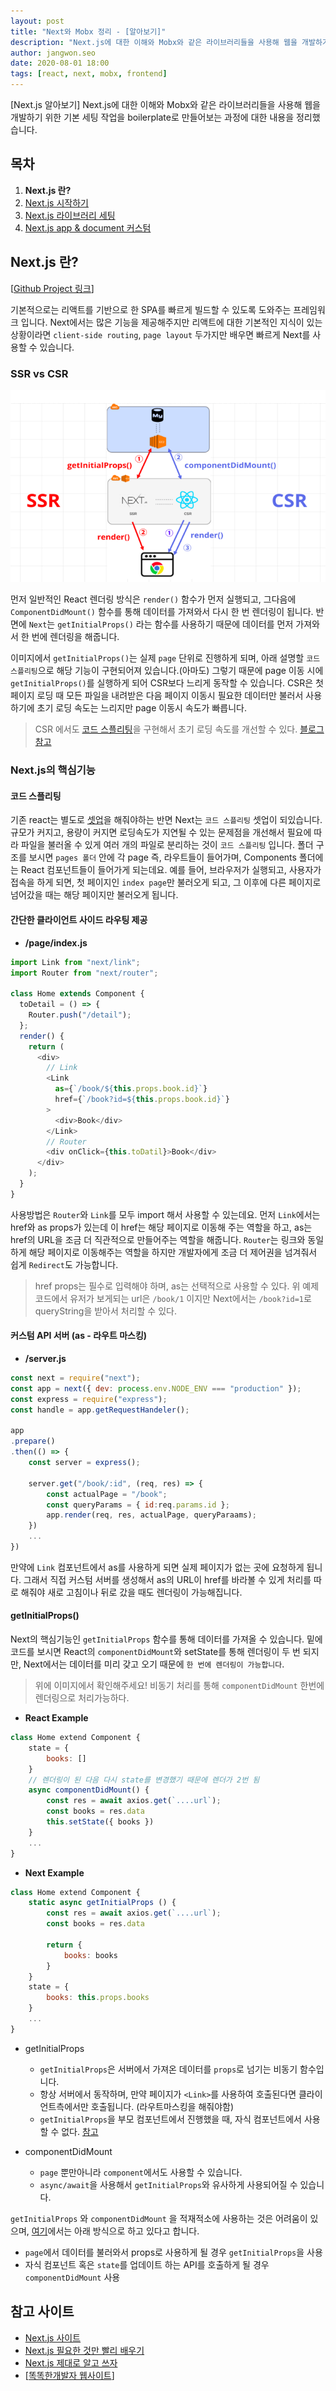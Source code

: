 ```yaml
---
layout: post
title: "Next와 Mobx 정리 - [알아보기]"
description: "Next.js에 대한 이해와 Mobx와 같은 라이브러리들을 사용해 웹을 개발하기 위한 기본 세팅 작업을 boilerplate로 만들어보는 과정에 대한 내용을 정리했습니다."
author: jangwon.seo
date: 2020-08-01 18:00
tags: [react, next, mobx, frontend]
---
```


[Next.js 알아보기]
Next.js에 대한 이해와 Mobx와 같은 라이브러리들을 사용해 웹을 개발하기 위한 기본 세팅 작업을 boilerplate로 만들어보는 과정에 대한 내용을 정리했습니다.

## 목차

1. **Next.js 란?**
2. [Next.js 시작하기](https://tech.toktokhan.dev/2020/07/05/next-mobx-boiler-2/)
3. [Next.js 라이브러리 세팅](https://tech.toktokhan.dev/2020/07/10/next-mobx-boiler-3/)
4. [Next.js app & document 커스텀](https://tech.toktokhan.dev/2020/07/15/next-mobx-boiler-4/)

## Next.js 란?

[[Github Project 링크](https://github.com/wkddnjset/next-mobx-boilerplate)]

기본적으로는 리액트를 기반으로 한 SPA를 빠르게 빌드할 수 있도록 도와주는 프레임워크 입니다. Next에서는 많은 기능을 제공해주지만 리액트에 대한 기본적인 지식이 있는 상황이라면 `client-side routing`, `page layout` 두가지만 배우면 빠르게 Next를 사용할 수 있습니다.

### SSR vs CSR

![ssrvscsr](https://raw.githubusercontent.com/wkddnjset/wkddnjset.github.io/master/_posts/images/2020-07/ssrvscsr.png)

먼저 일반적인 React 렌더링 방식은 `render()` 함수가 먼저 실행되고, 그다음에 `ComponentDidMount()` 함수를 통해 데이터를 가져와서 다시 한 번 렌더링이 됩니다. 반면에 `Next`는 `getInitialProps()` 라는 함수를 사용하기 때문에 데이터를 먼저 가져와서 한 번에 렌더링을 해줍니다.

이미지에서 `getInitialProps()`는 실제 `page` 단위로 진행하게 되며, 아래 설명할 `코드 스플리팅`으로 해당 기능이 구현되어져 있습니다.(아마도) 그렇기 때문에 page 이동 시에 `getInitialProps()`를 실행하게 되어 CSR보다 느리게 동작할 수 있습니다. CSR은 첫 페이지 로딩 때 모든 파일을 내려받은 다음 페이지 이동시 필요한 데이터만 불러서 사용하기에 초기 로딩 속도는 느리지만 page 이동시 속도가 빠릅니다.

> CSR 에서도 [코드 스플리팅](https://reactjs.org/docs/code-splitting.html)을 구현해서 초기 로딩 속도를 개선할 수 있다. [블로그 참고](https://medium.com/little-big-programming/spa-%EC%B4%88%EA%B8%B0-%EB%A1%9C%EB%94%A9-%EC%86%8D%EB%8F%84-%EA%B0%9C%EC%84%A0%ED%95%98%EA%B8%B0-9db137d25566)

### Next.js의 핵심기능

#### 코드 스플리팅

기존 react는 별도로 [셋업](https://reactjs.org/docs/code-splitting.html)을 해줘야하는 반면 Next는 `코드 스플리팅` 셋업이 되있습니다. 규모가 커지고, 용량이 커지면 로딩속도가 지연될 수 있는 문제점을 개선해서 필요에 따라 파일을 불러올 수 있게 여러 개의 파일로 분리하는 것이 `코드 스플리팅` 입니다. 폴더 구조를 보시면 `pages 폴더` 안에 각 page 즉, 라우트들이 들어가며, Components 폴더에는 React 컴포넌트들이 들어가게 되는데요. 예를 들어, 브라우저가 실행되고, 사용자가 접속을 하게 되면, 첫 페이지인 `index page`만 불러오게 되고, 그 이후에 다른 페이지로 넘어갔을 때는 해당 페이지만 불러오게 됩니다.

#### 간단한 클라이언트 사이드 라우팅 제공

- **/page/index.js**

```javascript
import Link from "next/link";
import Router from "next/router";

class Home extends Component {
  toDetail = () => {
    Router.push("/detail");
  };
  render() {
    return (
      <div>
        // Link
        <Link
          as={`/book/${this.props.book.id}`}
          href={`/book?id=${this.props.book.id}`}
        >
          <div>Book</div>
        </Link>
        // Router
        <div onClick={this.toDatil}>Book</div>
      </div>
    );
  }
}
```

사용방법은 `Router`와 `Link`를 모두 import 해서 사용할 수 있는데요. 먼저 `Link`에서는 href와 as props가 있는데 이 href는 해당 페이지로 이동해 주는 역할을 하고, as는 href의 URL을 조금 더 직관적으로 만들어주는 역할을 해줍니다. `Router`는 링크와 동일하게 해당 페이지로 이동해주는 역할을 하지만 개발자에게 조금 더 제어권을 넘겨줘서 쉽게 `Redirect`도 가능합니다.

> href props는 필수로 입력해야 하며, as는 선택적으로 사용할 수 있다. 위 예제 코드에서 유저가 보게되는 url은 `/book/1` 이지만 Next에서는 `/book?id=1`로 queryString을 받아서 처리할 수 있다.

#### 커스텀 API 서버 (as - 라우트 마스킹)

- **/server.js**

```javascript
const next = require("next");
const app = next({ dev: process.env.NODE_ENV === "production" });
const express = require("express");
const handle = app.getRequestHandeler();

app
.prepare()
.then(() => {
    const server = express();

    server.get("/book/:id", (req, res) => {
        const actualPage = "/book";
        const queryParams = { id:req.params.id };
        app.render(req, res, actualPage, queryParaams);
    })
    ...
})
```

만약에 `Link` 컴포넌트에서 as를 사용하게 되면 실제 페이지가 없는 곳에 요청하게 됩니다. 그래서 직접 커스텀 서버를 생성해서 as의 URL이 href를 바라볼 수 있게 처리를 따로 해줘야 새로 고침이나 뒤로 갔을 때도 렌더링이 가능해집니다.

#### getInitialProps()

Next의 핵심기능인 `getInitialProps` 함수를 통해 데이터를 가져올 수 있습니다. 밑에 코드를 보시면 React의 `componentDidMount`와 setState를 통해 렌더링이 두 번 되지만, Next에서는 데이터를 미리 갖고 오기 때문에 `한 번에 렌더링이 가능합니다`.

> 위에 이미지에서 확인해주세요! 비동기 처리를 통해 `componentDidMount` 한번에 렌더링으로 처리가능하다.

- **React Example**

```javascript
class Home extend Component {
    state = {
        books: []
    }
    // 렌더링이 된 다음 다시 state를 변경했기 때문에 렌더가 2번 됨
    async componentDidMount() {
        const res = await axios.get(`....url`);
        const books = res.data
        this.setState({ books })
    }
    ...
}
```

- **Next Example**

```javascript
class Home extend Component {
    static async getInitialProps () {
        const res = await axios.get(`....url`);
        const books = res.data

        return {
            books: books
        }
    }
    state = {
        books: this.props.books
    }
    ...
}
```

- getInitialProps

  - `getInitialProps`은 서버에서 가져온 데이터를 `props`로 넘기는 비동기 함수입니다.
  - 항상 서버에서 동작하며, 만약 페이지가 `<Link>`를 사용하여 호출된다면 클라이언트측에서만 호출됩니다. (라우트마스킹을 해줘야함)
  - `getInitialProps`을 부모 컴포넌트에서 진행했을 때, 자식 컴포넌트에서 사용할 수 없다. [참고](https://github.com/vercel/next.js/issues/159#issuecomment-257318970)

- componentDidMount
  - `page` 뿐만아니라 `component`에서도 사용할 수 있습니다.
  - `async/await`을 사용해서 `getInitialProps`와 유사하게 사용되어질 수 있습니다.

`getInitialProps` 와 `componentDidMount` 을 적재적소에 사용하는 것은 어려움이 있으며, [여기](https://stackoverflow.com/questions/47461803/next-js-componentwillmount-vs-getinitialprops)에서는 아래 방식으로 하고 있다고 합니다.

- `page`에서 데이터를 불러와서 props로 사용하게 될 경우 `getInitialProps`을 사용
- 자식 컴포넌트 혹은 `state`를 업데이트 하는 API를 호출하게 될 경우 `componentDidMount` 사용

## 참고 사이트

- [Next.js 사이트](https://nextjs.org/)
- [Next.js 필요한 것만 빨리 배우기
  ](https://velog.io/@jakeseo_me/Next.js-%EB%B9%A8%EB%A6%AC-%EB%B0%B0%EC%9A%B0%EA%B8%B0-y0jz9oebn0)
- [Next.js 제대로 알고 쓰자
  ](https://medium.com/@msj9121/next-js-%EC%A0%9C%EB%8C%80%EB%A1%9C-%EC%95%8C%EA%B3%A0-%EC%93%B0%EC%9E%90-8727f76614c9)
- [[똑똑한개발자 웹사이트](https://toktokhan.dev/)]

